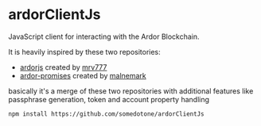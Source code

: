 # ardorClientJs
JavaScript client for interacting with the Ardor Blockchain.

It is heavily inspired by these two repositories:
- [ardorjs](https://github.com/mrv777/ardorjs) created by [mrv777](https://github.com/mrv777)
- [ardor-promises](https://github.com/malnemark/ardor-promises) created by [malnemark](https://github.com/malnemark)

basically it's a merge of these two repositories with additional features like passphrase generation, token and account property handling

 ```
npm install https://github.com/somedotone/ardorClientJs
```
